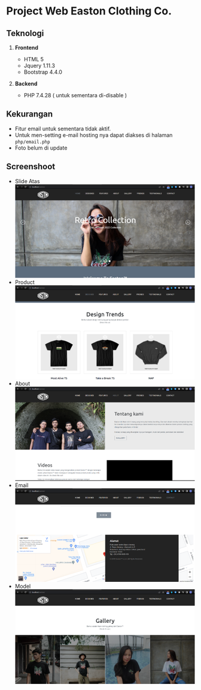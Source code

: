 # Project Web Easton Clothing Co.

## Teknologi
1. **Frontend**
    - HTML 5
    - Jquery 1.11.3
    - Bootstrap 4.4.0

2. **Backend**
    - PHP 7.4.28 ( untuk sementara di-disable )

## Kekurangan
- Fitur email untuk sementara tidak aktif.
- Untuk men-setting e-mail hosting nya dapat diakses di halaman `php/email.php`
- Foto belum di update

## Screenshoot
- Slide Atas
![image.jpg](ss/_slide.png)
- Product
![image.jpg](ss/_product.png)
- About
![image.jpg](ss/_about.png)
- Email
![image.jpg](ss/_email.png)
- Model
![image.jpg](ss/_model.png)
